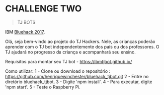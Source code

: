 # CHALLENGE TWO
> TJ BOTS

IBM [Bluehack 2017](http://www.bluehack.org/).

Olá, seja bem-vindo ao projeto do TJ Hackers. Nele, as crianças poderão aprender com o TJ bot independentemente dos pais ou dos professores. O TJ ajudará no progresso da criança e acompanhará seu ensino. 

Requisitos para montar seu TJ bot - https://ibmtjbot.github.io/

Como utilizar:
1 - Clone ou download o repositório : https://github.com/henriquewinchester/bluehack_tjbot.git
2 - Entre no diretório bluehack_tjbot.
3 - Digite 'npm install'.
4 - Para executar, digite 'npm start'.
5 - Teste o Raspberry Pi.


